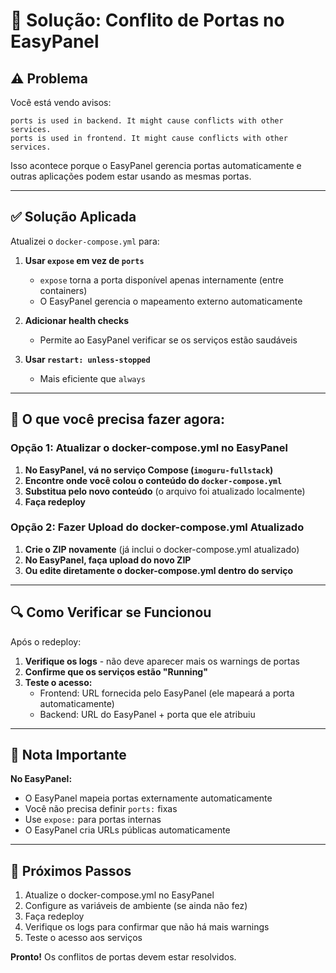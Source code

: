 # 🔧 Solução: Conflito de Portas no EasyPanel

## ⚠️ Problema

Você está vendo avisos:
```
ports is used in backend. It might cause conflicts with other services.
ports is used in frontend. It might cause conflicts with other services.
```

Isso acontece porque o EasyPanel gerencia portas automaticamente e outras aplicações podem estar usando as mesmas portas.

---

## ✅ Solução Aplicada

Atualizei o `docker-compose.yml` para:

1. **Usar `expose` em vez de `ports`**
   - `expose` torna a porta disponível apenas internamente (entre containers)
   - O EasyPanel gerencia o mapeamento externo automaticamente

2. **Adicionar health checks**
   - Permite ao EasyPanel verificar se os serviços estão saudáveis

3. **Usar `restart: unless-stopped`**
   - Mais eficiente que `always`

---

## 🎯 O que você precisa fazer agora:

### Opção 1: Atualizar o docker-compose.yml no EasyPanel

1. **No EasyPanel, vá no serviço Compose (`imoguru-fullstack`)**
2. **Encontre onde você colou o conteúdo do `docker-compose.yml`**
3. **Substitua pelo novo conteúdo** (o arquivo foi atualizado localmente)
4. **Faça redeploy**

### Opção 2: Fazer Upload do docker-compose.yml Atualizado

1. **Crie o ZIP novamente** (já inclui o docker-compose.yml atualizado)
2. **No EasyPanel, faça upload do novo ZIP**
3. **Ou edite diretamente o docker-compose.yml dentro do serviço**

---

## 🔍 Como Verificar se Funcionou

Após o redeploy:

1. **Verifique os logs** - não deve aparecer mais os warnings de portas
2. **Confirme que os serviços estão "Running"**
3. **Teste o acesso:**
   - Frontend: URL fornecida pelo EasyPanel (ele mapeará a porta automaticamente)
   - Backend: URL do EasyPanel + porta que ele atribuiu

---

## 📝 Nota Importante

**No EasyPanel:**
- O EasyPanel mapeia portas externamente automaticamente
- Você não precisa definir `ports:` fixas
- Use `expose:` para portas internas
- O EasyPanel cria URLs públicas automaticamente

---

## 🚀 Próximos Passos

1. Atualize o docker-compose.yml no EasyPanel
2. Configure as variáveis de ambiente (se ainda não fez)
3. Faça redeploy
4. Verifique os logs para confirmar que não há mais warnings
5. Teste o acesso aos serviços

**Pronto!** Os conflitos de portas devem estar resolvidos.

